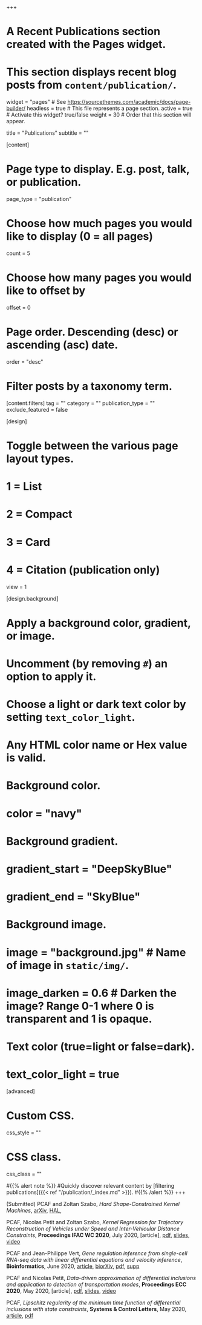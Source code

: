 +++
# A Recent Publications section created with the Pages widget.
# This section displays recent blog posts from `content/publication/`.

widget = "pages"  # See https://sourcethemes.com/academic/docs/page-builder/
headless = true  # This file represents a page section.
active = true  # Activate this widget? true/false
weight = 30  # Order that this section will appear.

title = "Publications"
subtitle = ""

[content]
  # Page type to display. E.g. post, talk, or publication.
  page_type = "publication"
  
  # Choose how much pages you would like to display (0 = all pages)
  count = 5
  
  # Choose how many pages you would like to offset by
  offset = 0

  # Page order. Descending (desc) or ascending (asc) date.
  order = "desc"

  # Filter posts by a taxonomy term.
  [content.filters]
    tag = ""
    category = ""
    publication_type = ""
    exclude_featured = false
  
[design]
  # Toggle between the various page layout types.
  #   1 = List
  #   2 = Compact
  #   3 = Card
  #   4 = Citation (publication only)
  view = 1
  
[design.background]
  # Apply a background color, gradient, or image.
  #   Uncomment (by removing `#`) an option to apply it.
  #   Choose a light or dark text color by setting `text_color_light`.
  #   Any HTML color name or Hex value is valid.
    
  # Background color.
  # color = "navy"
  
  # Background gradient.
  # gradient_start = "DeepSkyBlue"
  # gradient_end = "SkyBlue"
  
  # Background image.
  # image = "background.jpg"  # Name of image in `static/img/`.
  # image_darken = 0.6  # Darken the image? Range 0-1 where 0 is transparent and 1 is opaque.

  # Text color (true=light or false=dark).
  # text_color_light = true  
  
[advanced]
 # Custom CSS. 
 css_style = ""
 
 # CSS class.
 css_class = ""


#{{% alert note %}}
#Quickly discover relevant content by [filtering publications]({{< ref "/publication/_index.md" >}}).
#{{% /alert %}}
+++

(Submitted) PCAF and Zoltan Szabo, _Hard Shape-Constrained Kernel Machines_, [arXiv](https://arxiv.org/abs/2005.12636), [HAL](https://hal.archives-ouvertes.fr/hal-02625276),

PCAF, Nicolas Petit and Zoltan Szabo, _Kernel Regression for Trajectory Reconstruction of Vehicles under Speed and Inter-Vehicular Distance Constraints_, **Proceedings IFAC WC 2020**, July 2020, [article], [pdf](publication/PCAF_IFAC2020/PCAF_IFAC2020text/PCAF_IFAC2020text.pdf), [slides](publication/PCAF_IFAC2020/PCAF_IFAC2020slides/PCAF_IFAC2020slides.pdf), [video](https://drive.google.com/file/d/1UU6NU0HqbONkX18H0LVG9_1BTMs4z1a6/view?usp=sharing)

PCAF and Jean-Philippe Vert, _Gene regulation inference from single-cell RNA-seq data with linear differential equations and velocity inference_, **Bioinformatics**, June 2020, [article](https://doi.org/10.1093/bioinformatics/btaa576), [biorXiv](https://www.biorxiv.org/content/10.1101/464479v1), [pdf](publication/PCAF_Bioinfo2020/PCAF_Bioinfo2020arxiv/PCAF_Bioinfo2020arxiv.pdf), [supp](publication/PCAF_Bioinfo2020/PCAF_Bioinfo2020arxiv_supp/PCAF_Bioinfo2020arxiv_supp.pdf)

PCAF and Nicolas Petit, _Data-driven approximation of differential inclusions and application to detection of transportation modes_, **Proceedings ECC 2020**, May 2020, [article], [pdf](publication/PCAF_ECC2020/PCAF_ECC2020text/PCAF_ECC2020text.pdf), [slides](publication/PCAF_ECC2020/PCAF_ECC2020slides/PCAF_ECC2020slides.pdf), [video](https://drive.google.com/file/d/18Ul-O1f_uOKrdYOqVe3aIZXAzmhRofBp/view?usp=sharing)

PCAF, _Lipschitz regularity of the minimum time function of differential inclusions with state constraints_, **Systems \& Control Letters**, May 2020, [article](https://doi.org/10.1016/j.sysconle.2020.104677), [pdf](publication/PCAF_S&CL2020/PCAF_S&CL2020arxiv/PCAF_S&CL2020arxiv.pdf)